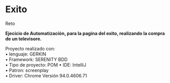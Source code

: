 # Exito
Reto

**Ejecicio de Automatización, para la pagina del exito, realizando la compra de un televisore.**

Proyecto realizado con:   
•	lenguaje: GERKIN     
•	Framework: SERENITY BDD  
•	Tipo de proyecto: POM
•	IDE: IntelliJ  
•	Patron: screenplay  
•	Driver: Chrome Versión 94.0.4606.71 
